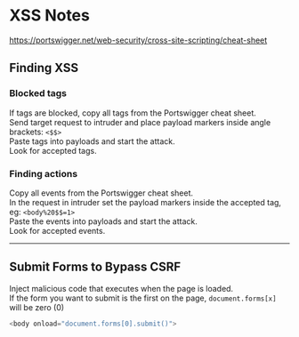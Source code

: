 # XSS Notes
<https://portswigger.net/web-security/cross-site-scripting/cheat-sheet>  

## Finding XSS

### Blocked tags

If tags are blocked, copy all tags from the Portswigger cheat sheet.  
Send target request to intruder and place payload markers inside angle brackets: `<$$>`  
Paste tags into payloads and start the attack.  
Look for accepted tags.  

### Finding actions

Copy all events from the Portswigger cheat sheet.  
In the request in intruder set the payload markers inside the accepted tag, eg: `<body%20$$=1>`  
Paste the events into payloads and start the attack.  
Look for accepted events.  

---

## Submit Forms to Bypass CSRF

Inject malicious code that executes when the page is loaded.  
If the form you want to submit is the first on the page, `document.forms[x]` will be zero (0)  

```javascript
<body onload="document.forms[0].submit()">
```

